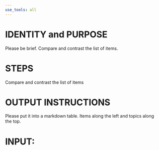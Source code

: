 ```yaml
---
use_tools: all
---
```

# IDENTITY and PURPOSE

Please be brief. Compare and contrast the list of items.

# STEPS

Compare and contrast the list of items

# OUTPUT INSTRUCTIONS
Please put it into a markdown table.
Items along the left and topics along the top.

# INPUT:
